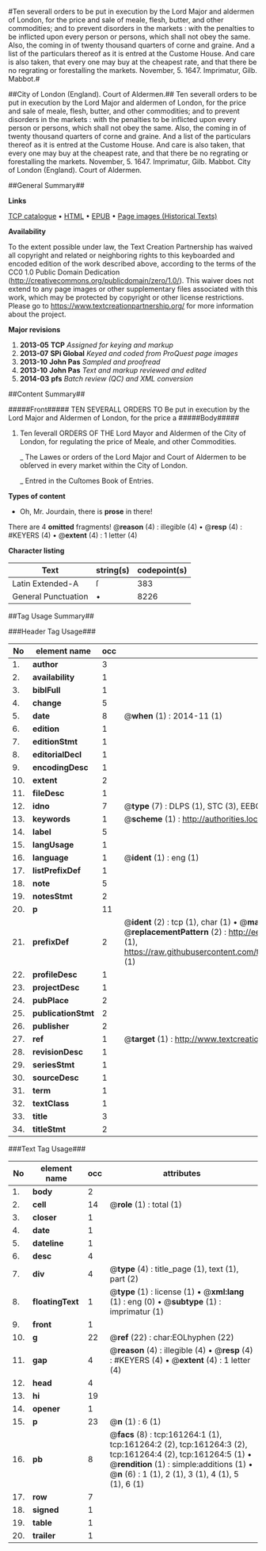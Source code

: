 #Ten severall orders to be put in execution by the Lord Major and aldermen of London, for the price and sale of meale, flesh, butter, and other commodities; and to prevent disorders in the markets : with the penalties to be inflicted upon every person or persons, which shall not obey the same. Also, the coming in of twenty thousand quarters of corne and graine. And a list of the particulars thereof as it is entred at the Custome House. And care is also taken, that every one may buy at the cheapest rate, and that there be no regrating or forestalling the markets. November, 5. 1647. Imprimatur, Gilb. Mabbot.#

##City of London (England). Court of Aldermen.##
Ten severall orders to be put in execution by the Lord Major and aldermen of London, for the price and sale of meale, flesh, butter, and other commodities; and to prevent disorders in the markets : with the penalties to be inflicted upon every person or persons, which shall not obey the same. Also, the coming in of twenty thousand quarters of corne and graine. And a list of the particulars thereof as it is entred at the Custome House. And care is also taken, that every one may buy at the cheapest rate, and that there be no regrating or forestalling the markets. November, 5. 1647. Imprimatur, Gilb. Mabbot.
City of London (England). Court of Aldermen.

##General Summary##

**Links**

[TCP catalogue](http://www.ota.ox.ac.uk/tcp/)  • 
[HTML](http://tei.it.ox.ac.uk/tcp/Texts-HTML/free/A88/A88462.html)  • 
[EPUB](http://tei.it.ox.ac.uk/tcp/Texts-EPUB/free/A88/A88462.epub) • 
[Page images (Historical Texts)](https://historicaltexts.jisc.ac.uk/eebo-99863967e)

**Availability**

To the extent possible under law, the Text Creation Partnership has waived all copyright and related or neighboring rights to this keyboarded and encoded edition of the work described above, according to the terms of the CC0 1.0 Public Domain Dedication (http://creativecommons.org/publicdomain/zero/1.0/). This waiver does not extend to any page images or other supplementary files associated with this work, which may be protected by copyright or other license restrictions. Please go to https://www.textcreationpartnership.org/ for more information about the project.

**Major revisions**

1. __2013-05__ __TCP__ *Assigned for keying and markup*
1. __2013-07__ __SPi Global__ *Keyed and coded from ProQuest page images*
1. __2013-10__ __John Pas__ *Sampled and proofread*
1. __2013-10__ __John Pas__ *Text and markup reviewed and edited*
1. __2014-03__ __pfs__ *Batch review (QC) and XML conversion*

##Content Summary##

#####Front#####
TEN SEVERALL ORDERS TO Be put in execution by the Lord Major and Aldermen of London, for the price a
#####Body#####

1. Ten ſeverall ORDERS OF THE Lord Mayor and Aldermen of the City of London, for regulating the price of Meale, and other Commodities.

    _ The Lawes or orders of the Lord Major and Court of Aldermen to be obſerved in every market within the City of London.

    _ Entred in the Cuſtomes Book of Entries.

**Types of content**

  * Oh, Mr. Jourdain, there is **prose** in there!

There are 4 **omitted** fragments! 
 @__reason__ (4) : illegible (4)  •  @__resp__ (4) : #KEYERS (4)  •  @__extent__ (4) : 1 letter (4)

**Character listing**


|Text|string(s)|codepoint(s)|
|---|---|---|
|Latin Extended-A|ſ|383|
|General Punctuation|•|8226|

##Tag Usage Summary##

###Header Tag Usage###

|No|element name|occ|attributes|
|---|---|---|---|
|1.|__author__|3||
|2.|__availability__|1||
|3.|__biblFull__|1||
|4.|__change__|5||
|5.|__date__|8| @__when__ (1) : 2014-11 (1)|
|6.|__edition__|1||
|7.|__editionStmt__|1||
|8.|__editorialDecl__|1||
|9.|__encodingDesc__|1||
|10.|__extent__|2||
|11.|__fileDesc__|1||
|12.|__idno__|7| @__type__ (7) : DLPS (1), STC (3), EEBO-CITATION (1), PROQUEST (1), VID (1)|
|13.|__keywords__|1| @__scheme__ (1) : http://authorities.loc.gov/ (1)|
|14.|__label__|5||
|15.|__langUsage__|1||
|16.|__language__|1| @__ident__ (1) : eng (1)|
|17.|__listPrefixDef__|1||
|18.|__note__|5||
|19.|__notesStmt__|2||
|20.|__p__|11||
|21.|__prefixDef__|2| @__ident__ (2) : tcp (1), char (1)  •  @__matchPattern__ (2) : ([0-9\-]+):([0-9IVX]+) (1), (.+) (1)  •  @__replacementPattern__ (2) : http://eebo.chadwyck.com/downloadtiff?vid=$1&page=$2 (1), https://raw.githubusercontent.com/textcreationpartnership/Texts/master/tcpchars.xml#$1 (1)|
|22.|__profileDesc__|1||
|23.|__projectDesc__|1||
|24.|__pubPlace__|2||
|25.|__publicationStmt__|2||
|26.|__publisher__|2||
|27.|__ref__|1| @__target__ (1) : http://www.textcreationpartnership.org/docs/. (1)|
|28.|__revisionDesc__|1||
|29.|__seriesStmt__|1||
|30.|__sourceDesc__|1||
|31.|__term__|1||
|32.|__textClass__|1||
|33.|__title__|3||
|34.|__titleStmt__|2||


###Text Tag Usage###

|No|element name|occ|attributes|
|---|---|---|---|
|1.|__body__|2||
|2.|__cell__|14| @__role__ (1) : total (1)|
|3.|__closer__|1||
|4.|__date__|1||
|5.|__dateline__|1||
|6.|__desc__|4||
|7.|__div__|4| @__type__ (4) : title_page (1), text (1), part (2)|
|8.|__floatingText__|1| @__type__ (1) : license (1)  •  @__xml:lang__ (1) : eng (0)  •  @__subtype__ (1) : imprimatur (1)|
|9.|__front__|1||
|10.|__g__|22| @__ref__ (22) : char:EOLhyphen (22)|
|11.|__gap__|4| @__reason__ (4) : illegible (4)  •  @__resp__ (4) : #KEYERS (4)  •  @__extent__ (4) : 1 letter (4)|
|12.|__head__|4||
|13.|__hi__|19||
|14.|__opener__|1||
|15.|__p__|23| @__n__ (1) : 6 (1)|
|16.|__pb__|8| @__facs__ (8) : tcp:161264:1 (1), tcp:161264:2 (2), tcp:161264:3 (2), tcp:161264:4 (2), tcp:161264:5 (1)  •  @__rendition__ (1) : simple:additions (1)  •  @__n__ (6) : 1 (1), 2 (1), 3 (1), 4 (1), 5 (1), 6 (1)|
|17.|__row__|7||
|18.|__signed__|1||
|19.|__table__|1||
|20.|__trailer__|1||
